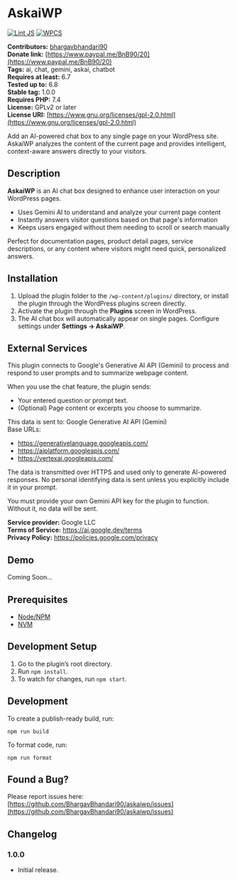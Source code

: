 # AskaiWP

[![Lint JS](https://github.com/BhargavBhandari90/askaiwp/actions/workflows/lint-js.yml/badge.svg)](https://github.com/BhargavBhandari90/askaiwp/actions/workflows/lint-js.yml)
[![WPCS](https://github.com/BhargavBhandari90/askaiwp/actions/workflows/wpcs.yml/badge.svg)](https://github.com/BhargavBhandari90/askaiwp/actions/workflows/wpcs.yml)

**Contributors:** [bhargavbhandari90](https://profiles.wordpress.org/bhargavbhandari90/)  
**Donate link:** [https://www.paypal.me/BnB90/20](https://www.paypal.me/BnB90/20)  
**Tags:** ai, chat, gemini, askai, chatbot  
**Requires at least:** 6.7  
**Tested up to:** 6.8  
**Stable tag:** 1.0.0  
**Requires PHP:** 7.4  
**License:** GPLv2 or later  
**License URI:** [https://www.gnu.org/licenses/gpl-2.0.html](https://www.gnu.org/licenses/gpl-2.0.html)

Add an AI-powered chat box to any single page on your WordPress site. AskaiWP analyzes the content of the current page and provides intelligent, context-aware answers directly to your visitors.

## Description

**AskaiWP** is an AI chat box designed to enhance user interaction on your WordPress pages.

* Uses Gemini AI to understand and analyze your current page content
* Instantly answers visitor questions based on that page's information
* Keeps users engaged without them needing to scroll or search manually

Perfect for documentation pages, product detail pages, service descriptions, or any content where visitors might need quick, personalized answers.

## Installation

1. Upload the plugin folder to the `/wp-content/plugins/` directory, or install the plugin through the WordPress plugins screen directly.
2. Activate the plugin through the **Plugins** screen in WordPress.
3. The AI chat box will automatically appear on single pages. Configure settings under **Settings → AskaiWP**.

## External Services

This plugin connects to Google's Generative AI API (Gemini) to process and respond to user prompts and to summarize webpage content.

When you use the chat feature, the plugin sends:
- Your entered question or prompt text.
- (Optional) Page content or excerpts you choose to summarize.

This data is sent to:
Google Generative AI API (Gemini)  
Base URLs:  
- https://generativelanguage.googleapis.com/  
- https://aiplatform.googleapis.com/  
- https://vertexai.googleapis.com/  

The data is transmitted over HTTPS and used only to generate AI-powered responses. No personal identifying data is sent unless you explicitly include it in your prompt.

You must provide your own Gemini API key for the plugin to function. Without it, no data will be sent.

**Service provider:** Google LLC  
**Terms of Service:** https://ai.google.dev/terms  
**Privacy Policy:** https://policies.google.com/privacy

## Demo
Coming Soon...

## Prerequisites

* [Node/NPM](https://nodejs.org/en/download/)
* [NVM](https://github.com/nvm-sh/nvm)

## Development Setup

1. Go to the plugin’s root directory.
2. Run `npm install`.
3. To watch for changes, run `npm start`.

## Development

To create a publish-ready build, run:

```
npm run build
```

To format code, run:

```
npm run format
```

## Found a Bug?

Please report issues here:
[https://github.com/BhargavBhandari90/askaiwp/issues](https://github.com/BhargavBhandari90/askaiwp/issues)


## Changelog

### 1.0.0

* Initial release.
